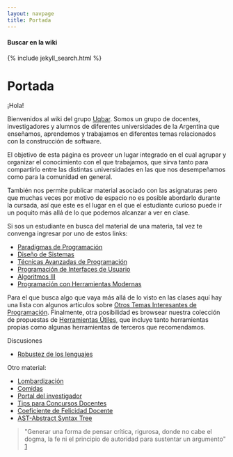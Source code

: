 ```yaml
---
layout: navpage
title: Portada
---
```


<div class="search-site">
  <h4>
    Buscar en la wiki
  </h4>

  {% include jekyll_search.html %}
</div>

# Portada

¡Hola!

Bienvenidos al wiki del grupo [Uqbar](http://www.uqbar-project.org). Somos un grupo de docentes, investigadores y alumnos de diferentes universidades de la Argentina que enseñamos, aprendemos y trabajamos en diferentes temas relacionados con la construcción de software.

El objetivo de esta página es proveer un lugar integrado en el cual agrupar y organizar el conocimiento con el que trabajamos, que sirva tanto para compartirlo entre las distintas universidades en las que nos desempeñamos como para la comunidad en general.

También nos permite publicar material asociado con las asignaturas pero que muchas veces por motivo de espacio no es posible abordarlo durante la cursada, así que este es el lugar en el que el estudiante curioso puede ir un poquito más allá de lo que podemos alcanzar a ver en clase.

Si sos un estudiante en busca del material de una materia, tal vez te convenga ingresar por uno de estos links:

-   [Paradigmas de Programación]({{site.baseurl}}/wiki/articles/paradigmas-de-programacion.html)
-   [Diseño de Sistemas]({{site.baseurl}}/wiki/articles/design-temario.html)
-   [Técnicas Avanzadas de Programación]({{site.baseurl}}/wiki/articles/tecnicas-avanzadas-de-programacion.html)
-   [Programación de Interfaces de Usuario]({{site.baseurl}}/wiki/articles/programacion-de-interfaces-de-usuario.html)
-   [Algoritmos III]({{site.baseurl}}/wiki/articles/algo3-temario.html)
-   [Programación con Herramientas Modernas]({{site.baseurl}}/wiki/articles/programacion-con-herramientas-modernas.html)

Para el que busca algo que vaya más allá de lo visto en las clases aquí hay una lista con algunos artículos sobre [Otros Temas Interesantes de Programación]({{site.baseurl}}/wiki/articles/otros-temas-interesantes-de-programacion.html). Finalmente, otra posibilidad es browsear nuestra colección de propuestas de [Herramientas Útiles]({{site.baseurl}}/wiki/articles/herramientas-utiles.html), que incluye tanto herramientas propias como algunas herramientas de terceros que recomendamos.

Discusiones

-   [Robustez de los lenguajes]({{site.baseurl}}/wiki/articles/robustez-de-los-lenguajes.html)

Otro material:

-   [Lombardización]({{site.baseurl}}/wiki/articles/lombardizacion.html)
-   [Comidas]({{site.baseurl}}/wiki/articles/comidas.html)
-   [Portal del investigador]({{site.baseurl}}/wiki/articles/portal-del-investigador.html)
-   [Tips para Concursos Docentes]({{site.baseurl}}/wiki/articles/tips-para-concursos-docentes.html)
-   [Coeficiente de Felicidad Docente]({{site.baseurl}}/wiki/articles/coeficiente-de-felicidad-docente.html)
-   [AST-Abstract Syntax Tree]({{site.baseurl}}/wiki/articles/ast-abstract-syntax-tree.html)

> "Generar una forma de pensar crítica, rigurosa, donde no cabe el dogma, la fe ni el principio de autoridad para sustentar un argumento" [1](http://www.clarin.com/diario/2008/02/25/opinion/o-01901.htm)

<br>
